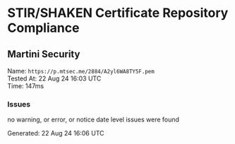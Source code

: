 # STIR/SHAKEN Certificate Repository Compliance

## Martini Security

Name: `https://p.mtsec.me/2884/A2yl6WA8TY5F.pem`\
Tested At: 22 Aug 24 16:03 UTC\
Time: 147ms

### Issues

no warning, or error, or notice date level issues were found

Generated: 22 Aug 24 16:06 UTC